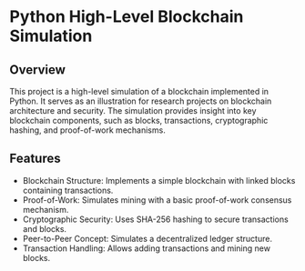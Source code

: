 # Python High-Level Blockchain Simulation

## Overview
This project is a high-level simulation of a blockchain implemented in Python. It serves as an illustration for research projects on blockchain architecture and security. The simulation provides insight into key blockchain components, such as blocks, transactions, cryptographic hashing, and proof-of-work mechanisms.

## Features
- Blockchain Structure: Implements a simple blockchain with linked blocks containing transactions.
- Proof-of-Work: Simulates mining with a basic proof-of-work consensus mechanism.
- Cryptographic Security: Uses SHA-256 hashing to secure transactions and blocks.
- Peer-to-Peer Concept: Simulates a decentralized ledger structure.
- Transaction Handling: Allows adding transactions and mining new blocks.
